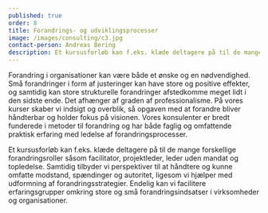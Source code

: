 ```yaml
---
published: true
order: 8
title: Forandrings- og udviklingsprocesser
image: /images/consulting/c3.jpg
contact-person: Andreas Bering
description: Et kursusforløb kan f.eks. klæde deltagere på til de mange forskellige forandringsroller såsom facilitator, projektleder, leder uden mandat og topledelse. Samtidig tilbyder vi perspektiver til at håndtere og kunne omfatte modstand, spændinger og autoritet, ligesom vi hjælper med udformning af forandringsstrategier.
---
```


Forandring i organisationer kan være både et ønske og en nødvendighed. Små forandringer i form af justeringer kan have store og positive effekter, og samtidig kan store strukturelle forandringer afstedkomme meget lidt i den sidste ende. Det afhænger af graden af professionalisme. På vores kurser skaber vi indsigt og overblik, så opgaven med at forandre bliver håndterbar og holder fokus på visionen. Vores konsulenter er bredt funderede i metoder til forandring og har både faglig og omfattende praktisk erfaring med ledelse af forandringsprocesser.

Et kursusforløb kan f.eks. klæde deltagere på til de mange forskellige forandringsroller såsom facilitator, projektleder, leder uden mandat og topledelse. Samtidig tilbyder vi perspektiver til at håndtere og kunne omfatte modstand, spændinger og autoritet, ligesom vi hjælper med udformning af forandringsstrategier. Endelig kan vi facilitere erfaringsgrupper omkring store og små forandringsindsatser i virksomheder og organisationer.